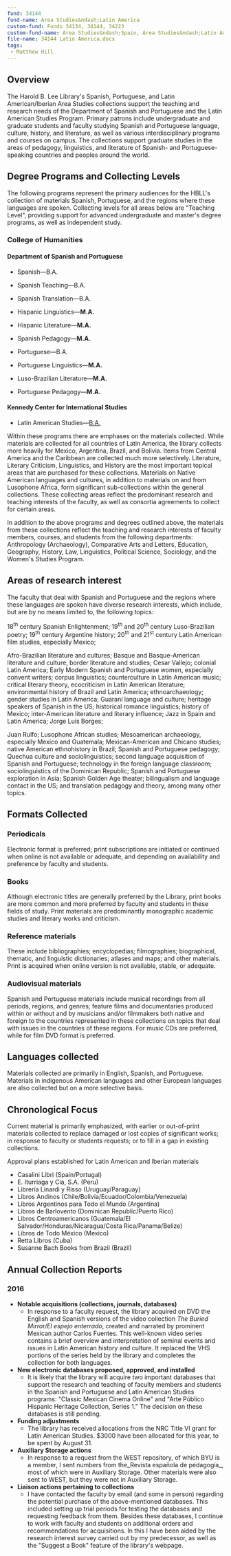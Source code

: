 ```yaml
---
fund: 34144
fund-name: Area Studies&ndash;Latin America
custom-fund: Funds 34134, 34144, 34223
custom-fund-name: Area Studies&ndash;Spain, Area Studies&ndash;Latin America, Spanish & Portuguese Langauge & Literature
file-name: 34144 Latin America.docx
tags:
 - Matthew Hill
---
```


## Overview

The Harold B. Lee Library's Spanish, Portuguese, and Latin American/Iberian Area Studies collections support the teaching and research needs of the Department of Spanish and Portuguese and the Latin American Studies Program. Primary patrons include undergraduate and graduate students and faculty studying Spanish and Portuguese language, culture, history, and literature, as well as various interdisciplinary programs and courses on campus. The collections support graduate studies in the areas of pedagogy, linguistics, and literature of Spanish- and Portuguese-speaking countries and peoples around the world.

## Degree Programs and Collecting Levels

The following programs represent the primary audiences for the HBLL's collection of materials Spanish, Portuguese, and the regions where these languages are spoken. Collecting levels for all areas below are "Teaching Level", providing support for advanced undergraduate and master's degree programs, as well as independent study.

### College of Humanities

#### Department of Spanish and Portuguese

- Spanish&mdash;B.A.
- Spanish Teaching&mdash;B.A.
- Spanish Translation&mdash;B.A.
- Hispanic Linguistics&mdash;**M.A.**
- Hispanic Literature&mdash;**M.A.**
- Spanish Pedagogy&mdash;**M.A.**
- Portuguese&mdash;B.A.

- Portuguese Linguistics&mdash;**M.A.**
- Luso-Brazilian Literature&mdash;**M.A.**
- Portuguese Pedagogy&mdash;**M.A.**

#### Kennedy Center for International Studies

- Latin American Studies&mdash;[B.A.](http://registrar.byu.edu/advisement/pdf/15/488040.pdf)

Within these programs there are emphases on the materials collected. While materials are collected for all countries of Latin America, the library collects more heavily for Mexico, Argentina, Brazil, and Bolivia. Items from Central America and the Caribbean are collected much more selectively. Literature, Literary Criticism, Linguistics, and History are the most important topical areas that are purchased for these collections. Materials on Native American languages and cultures, in addition to materials on and from Lusophone Africa, form significant sub-collections within the general collections. These collecting areas reflect the predominant research and teaching interests of the faculty, as well as consortia agreements to collect for certain areas.

In addition to the above programs and degrees outlined above, the materials from these collections reflect the teaching and research interests of faculty members, courses, and students from the following departments: Anthropology (Archaeology), Comparative Arts and Letters, Education, Geography, History, Law, Linguistics, Political Science, Sociology, and the Women's Studies Program.

## Areas of research interest

The faculty that deal with Spanish and Portuguese and the regions where these languages are spoken have diverse research interests, which include, but are by no means limited to, the following topics:

18<sup>th</sup> century Spanish Enlightenment; 19<sup>th</sup> and 20<sup>th</sup> century Luso-Brazilian poetry; 19<sup>th</sup> century Argentine history; 20<sup>th</sup> and 21<sup>st</sup> century Latin American film studies, especially Mexico;

Afro-Brazilian literature and cultures; Basque and Basque-American literature and culture, border literature and studies; Cesar Vallejo; colonial Latin America; Early Modern Spanish and Portuguese women, especially convent writers; corpus linguistics; counterculture in Latin American music; critical literary theory, ecocriticism in Latin American literature; environmental history of Brazil and Latin America; ethnoarchaeology; gender studies in Latin America; Guaraní language and culture; heritage speakers of Spanish in the US; historical romance linguistics; history of Mexico; inter-American literature and literary influence; Jazz in Spain and Latin America; Jorge Luis Borges;

Juan Rulfo; Lusophone African studies; Mesoamerican archaeology, especially Mexico and Guatemala; Mexican-American and Chicano studies; native American ethnohistory in Brazil; Spanish and Portuguese pedagogy; Quechua culture and sociolinguistics; second language acquisition of Spanish and Portuguese; technology in the foreign language classroom; sociolinguistics of the Dominican Republic; Spanish and Portuguese exploration in Asia; Spanish Golden Age theater; bilingualism and language contact in the US; and translation pedagogy and theory, among many other topics.

## Formats Collected

### Periodicals

Electronic format is preferred; print subscriptions are initiated or continued when online is not available or adequate, and depending on availability and preference by faculty and students.

### Books

Although electronic titles are generally preferred by the Library, print books are more common and more preferred by faculty and students in these fields of study. Print materials are predominantly monographic academic studies and literary works and criticism.

### Reference materials
These include bibliographies; encyclopedias; filmographies; biographical, thematic, and linguistic dictionaries; atlases and maps; and other materials. Print is acquired when online version is not available, stable, or adequate.

### Audiovisual materials
Spanish and Portuguese materials include musical recordings from all periods, regions, and genres; feature films and documentaries produced within or without and by musicians and/or filmmakers both native and foreign to the countries represented in these collections on topics that deal with issues in the countries of these regions. For music CDs are preferred, while for film DVD format is preferred.

## Languages collected

Materials collected are primarily in English, Spanish, and Portuguese. Materials in indigenous American languages and other European languages are also collected but on a more selective basis.

## Chronological Focus

Current material is primarily emphasized, with earlier or out-of-print materials collected to replace damaged or lost copies of significant works; in response to faculty or students requests; or to fill in a gap in existing collections.

Approval plans established for Latin American and Iberian materials

- Casalini Libri (Spain/Portugal)
- E. Iturriaga y Cia, S.A. (Peru)
- Librería Linardi y Risso (Uruguay/Paraguay)
- Libros Andinos (Chile/Bolivia/Ecuador/Colombia/Venezuela)
- Libros Argentinos para Todo el Mundo (Argentina)
- Libros de Barlovento (Dominican Republic/Puerto Rico)
- Libros Centroamericanos (Guatemala/El Salvador/Honduras/Nicaragua/Costa Rica/Panama/Belize)
- Libros de Todo México (Mexico)
- Retta Libros (Cuba)
- Susanne Bach Books from Brazil (Brazil)

## Annual Collection Reports

### 2016

- **Notable acquisitions (collections, journals, databases)**
    - In response to a faculty request, the library acquired on DVD the English and Spanish versions of the video collection _The Buried Mirror/El espejo enterrado_, created and narrated by prominent Mexican author Carlos Fuentes. This well-known video series contains a brief overview and interpretation of seminal events and issues in Latin American history and culture. It replaced the VHS portions of the series held by the library and completes the collection for both languages.
- **New electronic databases proposed, approved, and installed**
    - It is likely that the library will acquire two important databases that support the research and teaching of faculty members and students in the Spanish and Portuguese and Latin American Studies programs: "Classic Mexican Cinema Online" and "Arte Público Hispanic Heritage Collection, Series 1." The decision on these databases is still pending.
- **Funding adjustments**
    - The library has received allocations from the NRC Title VI grant for Latin American Studies. $3000 have been allocated for this year, to be spent by August 31.
- **Auxiliary Storage actions**
    - In response to a request from the WEST repository, of which BYU is a member, I sent numbers from the_Revista española de pedagogía_, most of which were in Auxiliary Storage. Other materials were also sent to WEST, but they were not in Auxiliary Storage.
- **Liaison actions pertaining to collections**
    - I have contacted the faculty by email (and some in person) regarding the potential purchase of the above-mentioned databases. This included setting up trial periods for testing the databases and requesting feedback from them. Besides these databases, I continue to work with faculty and students on additional orders and recommendations for acquisitions. In this I have been aided by the research interest survey carried out by my predecessor, as well as the "Suggest a Book" feature of the library's webpage.
